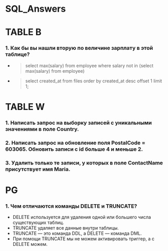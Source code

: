 # SQL_Answers


# TABLE B

### 1. Как бы вы нашли вторую по величине зарплату в этой таблице? 
 - > select max(salary) from employee where salary not in (select max(salary) from employee)
 - > select created_at from files order by created_at desc offset 1 limit 1;



# TABLE W

### 1. Написать запрос на выборку записей с уникальными значениями в поле Country.

### 2. Написать запрос на обновление поля PostalCode = 603065. Обновить записи с id больше 4 и меньше 2. 

### 3. Удалить только те записи, у которых в поле ContactName присутствует имя Maria.



# PG

### 1. Чем отличаются команды DELETE и TRUNCATE?
 - DELETE используется для удаления одной или большего числа существующих таблиц.
 - TRUNCATE удаляет все данные внутри таблицы.
 - TRUNCATE — это команда DDL, а DELETE — команда DML.
 - При помощи TRUNCATE мы не можем активировать триггер, а с DELETE можем.

 
